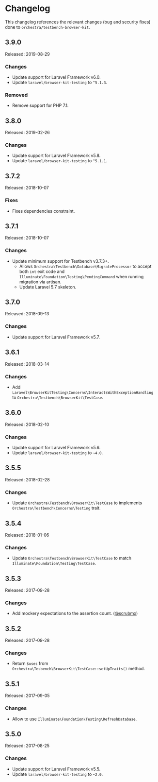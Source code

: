 # Changelog

This changelog references the relevant changes (bug and security fixes) done to `orchestra/testbench-browser-kit`.

## 3.9.0

Released: 2019-08-29

### Changes

* Update support for Laravel Framework v6.0.
* Update `laravel/browser-kit-testing` to `^5.1.3`.

### Removed

* Remove support for PHP 7.1.

## 3.8.0

Released: 2019-02-26

### Changes

* Update support for Laravel Framework v5.8.
* Update `laravel/browser-kit-testing` to `^5.1.1`.

## 3.7.2

Released: 2018-10-07

### Fixes

* Fixes dependencies constraint.

## 3.7.1

Released: 2018-10-07

### Changes

* Update minimum support for Testbench v3.7.3+.
    - Allows `Orchestra\Testbench\Database\MigrateProcessor` to accept both `int` exit code and `Illuminate\Foundation\Testing\PendingCommand` when running migration via artisan.
    - Update Laravel 5.7 skeleton.

## 3.7.0

Released: 2018-09-13

### Changes

* Update support for Laravel Framework v5.7.

## 3.6.1

Released: 2018-03-14

### Changes

* Add `Laravel\BrowserKitTesting\Concerns\InteractsWithExceptionHandling` to `Orchestra\Testbench\BrowserKit\TestCase`.

## 3.6.0

Released: 2018-02-10

### Changes

* Update support for Laravel Framework v5.6.
* Update `laravel/browser-kit-testing` to `~4.0`.

## 3.5.5

Released: 2018-02-28

### Changes

* Update `Orchestra\Testbench\BrowserKit\TestCase` to implements `Orchestra\Testbench\Concerns\Testing` trait.

## 3.5.4

Released: 2018-01-06

### Changes

* Update `Orchestra\Testbench\BrowserKit\TestCase` to match `Illuminate\Foundation\Testing\TestCase`.

## 3.5.3

Released: 2017-09-28

### Changes

* Add mockery expectations to the assertion count. ([@scrubmx](https://github.com/scrubmx))

## 3.5.2

Released: 2017-09-28

### Changes

* Return `$uses` from `Orchestra\Tesbench\BrowserKit\TestCase::setUpTraits()` method.

## 3.5.1

Released: 2017-09-05

### Changes

* Allow to use `Illuminate\Foundation\Testing\RefreshDatabase`.

## 3.5.0

Released: 2017-08-25

### Changes

* Update support for Laravel Framework v5.5.
* Update `laravel/browser-kit-testing` to `~2.0`.
